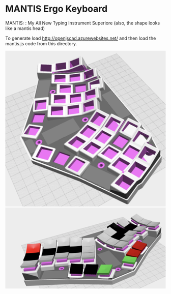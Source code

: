 # MANTIS Ergo Keyboard

MANTIS: : My All New Typing Instrument Superiore (also, the shape looks like a mantis head)

To generate load http://openjscad.azurewebsites.net/ and then load the mantis.js code from this directory.

![Without Keys](case.png)
![With Keys](caseWithKeys.png)
